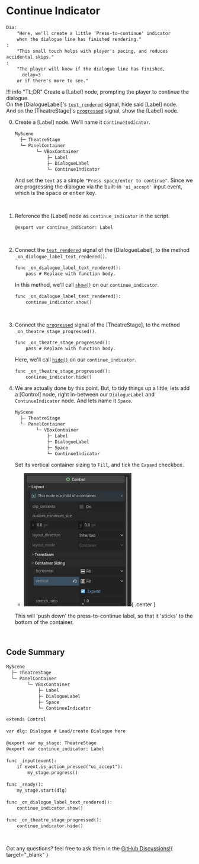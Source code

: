 # Continue Indicator

```
Dia:
    "Here, we'll create a little 'Press-to-continue' indicator
    when the dialogue line has finished rendering."
:
    "This small touch helps with player's pacing, and reduces accidental skips."
:
    "The player will know if the dialogue line has finished,
      delay=3
    or if there's more to see."
```

!!! info "TL;DR"
    Create a [Label] node, prompting the player to continue the dialogue.<br>
    On the [DialogueLabel]'s [`text_rendered`](/class/dialoguelabel/references/#text_rendered) signal, hide said [Label] node.<br>
    And on the [TheatreStage]'s [`progressed`](/class/theatrestage/references/#progressed) signal, show the [Label] node.


0. Create a [Label] node. We'll name it `ContinueIndicator`.

    ``` hl_lines="7"
    MyScene
      ├─ TheatreStage
      └─ PanelContainer
            └─ VBoxContainer
                ├─ Label
                ├─ DialogueLabel
                └─ ContinueIndicator
    ```

    And set the `text` as a simple `"Press space/enter to continue"`. Since we are progressing the dialogue via the built-in `'ui_accept'` input event, which is the <kbd>space</kbd> or <kbd>enter</kbd> key.

    <br>

0. Reference the [Label] node as `continue_indicator` in the script.

    ```gdscript hl_lines="1"
    @export var continue_indicator: Label
    ```

    <br>

0. Connect the [`text_rendered`](/class/dialoguelabel/references/#text_rendered) signal of the [DialogueLabel], to the method `_on_dialogue_label_text_rendered()`.

    ```gdscript hl_lines="1-2"
    func _on_dialogue_label_text_rendered():
        pass # Replace with function body.
    ```

    In this method, we'll call [`show()`](https://docs.godotengine.org/en/4.4/classes/class_canvasitem.html#class-canvasitem-method-show) on our `continue_indicator`.

    ```gdscript hl_lines="2"
    func _on_dialogue_label_text_rendered():
        continue_indicator.show()
    ```

    <br>

0. Connect the [`progressed`](/class/theatrestage/references/#progressed) signal of the [TheatreStage], to the method `_on_theatre_stage_progressed()`.

    ```gdscript hl_lines="1-2"
    func _on_theatre_stage_progressed():
        pass # Replace with function body.
    ```

    Here, we'll call [`hide()`](https://docs.godotengine.org/en/4.4/classes/class_canvasitem.html#class-canvasitem-method-hide) on our `continue_indicator`.

    ```gdscript hl_lines="2"
    func _on_theatre_stage_progressed():
        continue_indicator.hide()
    ```

0. We are actually done by this point. But, to tidy things up a little, lets add a [Control] node, right in-between our `DialogueLabel` and `ContinueIndicator` node. And lets name it `Space`.

    ``` hl_lines="7"
    MyScene
      ├─ TheatreStage
      └─ PanelContainer
            └─ VBoxContainer
                ├─ Label
                ├─ DialogueLabel
                ├─ Space
                └─ ContinueIndicator
    ```

    Set its vertical container sizing to `Fill`, and tick the `Expand` checkbox.

    <div class="grid cards" markdown>

    - ![Control node, with its vertical container sizing sets to fill & expand](control_space.png){ .center }

    </div>

    This will 'push down' the press-to-continue label, so that it 'sticks' to the bottom of the container.

    <br>

## Code Summary

``` hl_lines="7-8"
MyScene
  ├─ TheatreStage
  └─ PanelContainer
        └─ VBoxContainer
            ├─ Label
            ├─ DialogueLabel
            ├─ Space
            └─ ContinueIndicator
```

```gdscript hl_lines="6 15-16 18-19"
extends Control

var dlg: Dialogue # Load/create Dialogue here

@export var my_stage: TheatreStage
@export var continue_indicator: Label

func _input(event):
    if event.is_action_pressed("ui_accept"):
        my_stage.progress()

func _ready():
    my_stage.start(dlg)

func _on_dialogue_label_text_rendered():
    continue_indicator.show()

func _on_theatre_stage_progressed():
    continue_indicator.hide()
```

<br>

Got any questions? feel free to ask them in the [GitHub Discussions!](https://github.com/nndda/Theatre/discussions/new?category=help){ target="_blank" }
